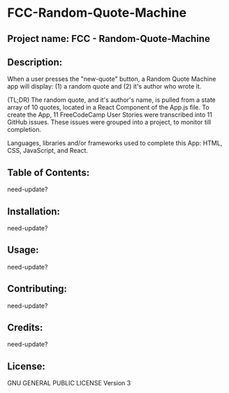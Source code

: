 # FCC-Random-Quote-Machine

## Project name: FCC - Random-Quote-Machine

## Description:
  When a user presses the "new-quote" button, a Random Quote Machine app will display: (1) a random quote and (2) it's author who wrote it.
  
  (TL;DR)
  The random quote, and it's author's name, is pulled from a state array of 10 quotes, located in a React Component of the App.js file. To create the App, 11 FreeCodeCamp User Stories were transcribed into 11 GitHub issues. These issues were grouped into a project, to monitor till completion.

  Languages, libraries and/or frameworks used to complete this App: HTML, CSS, JavaScript, and React.
 
 ## Table of Contents:
   need-update?

 ## Installation:
   need-update?

 ## Usage:
   need-update?

 ## Contributing:
   need-update?

 ## Credits:
   need-update?

 ## License:
   GNU GENERAL PUBLIC LICENSE Version 3

 